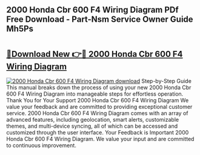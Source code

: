 ## 2000 Honda Cbr 600 F4 Wiring Diagram PDf Free Download - Part-Nsm Service Owner Guide Mh5Ps

# <h2><a href="http://dfry5zr.blite.top/?on=2000+Honda+Cbr+600+F4+Wiring+Diagram">🔗Download New 👉🔴 2000 Honda Cbr 600 F4 Wiring Diagram</a></h2>

[![2000 Honda Cbr 600 F4 Wiring Diagram download](https://i.imgur.com/lujVjoI.png)](http://dfry5zr.blite.top/?on=2000+Honda+Cbr+600+F4+Wiring+Diagram)
Step-by-Step Guide This manual breaks down the process of using your new 2000 Honda Cbr 600 F4 Wiring Diagram into manageable steps for effortless operation. Thank You for Your Support 2000 Honda Cbr 600 F4 Wiring Diagram We value your feedback and are committed to providing exceptional customer service. 2000 Honda Cbr 600 F4 Wiring Diagram comes with an array of advanced features, including geolocation, smart alerts, customizable themes, and multi-device syncing, all of which can be accessed and customized through the user interface. Your Feedback is Important 2000 Honda Cbr 600 F4 Wiring Diagram. We value your input and are committed to continuous improvement.
